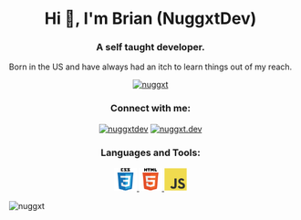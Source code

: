 <h1 align="center">Hi 👋, I'm Brian (NuggxtDev)</h1>
<h3 align="center">A self taught developer.</h3>
<p align="center">Born in the US and have always had an itch to learn things out of my reach.</p>

<p align="center"> <a href="https://github.com/ryo-ma/github-profile-trophy"><img src="https://github-profile-trophy.vercel.app/?username=nuggxt" alt="nuggxt" /></a> </p>

<h3 align="center">Connect with me:</h3>
<p align="center">
<a href="https://twitter.com/nuggxtdev" target="blank"><img align="center" src="https://raw.githubusercontent.com/rahuldkjain/github-profile-readme-generator/master/src/images/icons/Social/twitter.svg" alt="nuggxtdev" height="30" width="40" /></a>
<a href="https://instagram.com/nuggxt.dev" target="blank"><img align="center" src="https://raw.githubusercontent.com/rahuldkjain/github-profile-readme-generator/master/src/images/icons/Social/instagram.svg" alt="nuggxt.dev" height="30" width="40" /></a>
</p>

<h3 align="center">Languages and Tools:</h3>
<p align="center"> <a href="https://www.w3schools.com/css/" target="_blank" rel="noreferrer"> <img src="https://raw.githubusercontent.com/devicons/devicon/master/icons/css3/css3-original-wordmark.svg" alt="css3" width="40" height="40"/> </a> <a href="https://www.w3.org/html/" target="_blank" rel="noreferrer"> <img src="https://raw.githubusercontent.com/devicons/devicon/master/icons/html5/html5-original-wordmark.svg" alt="html5" width="40" height="40"/> </a> <a href="https://developer.mozilla.org/en-US/docs/Web/JavaScript" target="_blank" rel="noreferrer"> <img src="https://raw.githubusercontent.com/devicons/devicon/master/icons/javascript/javascript-original.svg" alt="javascript" width="40" height="40"/> </a> </p>

<p>&nbsp;<img align="center" src="https://github-readme-stats.vercel.app/api?username=nuggxt&show_icons=true&locale=en" alt="nuggxt" /></p>


